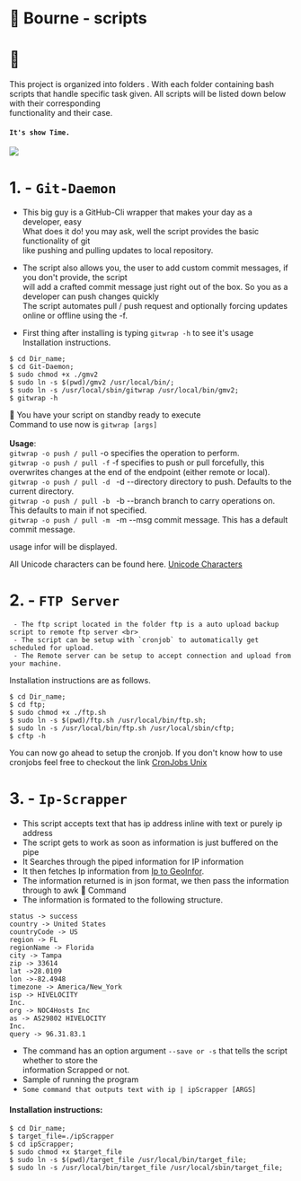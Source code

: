 # 🐚 Bourne - scripts
# 📁
This project is organized into folders . With each folder
containing bash scripts that handle specific task given.
All scripts will be listed down below with their corresponding <br> functionality and their case.

#### `It's show Time.` <br>

![](https://media.giphy.com/media/8zYunr3Hg8XPq/giphy.gif)

# 1. - `Git-Daemon`
  - This big guy is a GitHub-Cli wrapper that makes your day as a developer, easy <br>
 What does it do! you may ask, well the script provides the basic functionality of git <br>
 like pushing and pulling updates to local repository. <br>
   - The script also allows you, the user to add custom commit messages, if you don't provide, the script <br>
 will add a crafted commit message just right out of the box. So you as a developer can push changes quickly <br>
 The script automates pull / push request  and optionally forcing updates <br> online or offline using the -f. <br>

 - First thing after installing is typing `gitwrap -h`
to see it's usage <br>
 Installation instructions.<br>
 ```$ git clone <clone-url>;<br>
$ cd Dir_name;
$ cd Git-Daemon;
$ sudo chmod +x ./gmv2
$ sudo ln -s $(pwd)/gmv2 /usr/local/bin/;
$ sudo ln -s /usr/local/sbin/gitwrap /usr/local/bin/gmv2;
$ gitwrap -h
```

🙌 You have your script on standby ready to execute<br>
Command to use now is `gitwrap [args]`<br><br>
<strong>Usage</strong>:<br>
  `gitwrap -o push / pull` -o specifies the operation to perform. <br>
  `gitwrap -o push / pull -f` -f specifies to push or pull forcefully, this overwrites changes at the end of the endpoint (either remote or local).<br>
  `gitwrap -o push / pull -d ` -d --directory directory to push. Defaults to the current directory.<br>
 `gitwrap -o push / pull -b `  -b --branch branch to carry operations on. This defaults to main if not specified. <br>
 `gitwrap -o push / pull -m `  -m --msg commit message. This has a default commit message.<br>


usage infor will be displayed.

All Unicode characters can be found here. [Unicode Characters](https://unicode-table.com/en/) <br>

# 2. - `FTP Server`
     - The ftp script located in the folder ftp is a auto upload backup script to remote ftp server <br>
     - The script can be setup with `cronjob` to automatically get scheduled for upload.
     - The Remote server can be setup to accept connection and upload from your machine.

 Installation instructions are as follows.
 ```$ git clone <clone-url>;<br>
$ cd Dir_name;
$ cd ftp;
$ sudo chmod +x ./ftp.sh
$ sudo ln -s $(pwd)/ftp.sh /usr/local/bin/ftp.sh;
$ sudo ln -s /usr/local/bin/ftp.sh /usr/local/sbin/cftp;
$ cftp -h
```
You can now go ahead to setup the cronjob. If you don't know how to use cronjobs feel free to checkout the link [CronJobs Unix](https://ostechnix.com/a-beginners-guide-to-cron-jobs/#:~:text=It%20is%20used%20to%20schedule,tasks%20and%20a%20lot%20more.)

# 3. - `Ip-Scrapper` <br>
  - This script accepts text that has ip address inline with text or purely ip address
  - The script gets to work as soon as information is just buffered on the pipe<br>
  - It Searches through the piped information for IP information <br>
  - It then fetches Ip information from [Ip to GeoInfor](http://ip-api.com/json/).
  - The information returned is in json format, we then pass the information through to awk 🦅 Command
  - The information is formated to the following structure.
  ```
  status -> success
  country -> United States
  countryCode -> US
  region -> FL
  regionName -> Florida
  city -> Tampa
  zip -> 33614
  lat ->28.0109
  lon ->-82.4948
  timezone -> America/New_York
  isp -> HIVELOCITY
  Inc.
  org -> NOC4Hosts Inc
  as -> AS29802 HIVELOCITY
  Inc.
  query -> 96.31.83.1
  ```
  - The command has an option argument `--save or -s` that tells the script whether to store the<br> information Scrapped or not.<br>
  - Sample of running the program<br>
  - `Some command that outputs text with ip | ipScrapper [ARGS]`<br>

  #### Installation instructions: <br>
  ```$ git clone <clone-url>;<br>
 $ cd Dir_name;
 $ target_file=./ipScrapper
 $ cd ipScrapper;
 $ sudo chmod +x $target_file
 $ sudo ln -s $(pwd)/target_file /usr/local/bin/target_file;
 $ sudo ln -s /usr/local/bin/target_file /usr/local/sbin/target_file;
 ```
